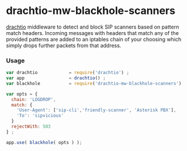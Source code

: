 # drachtio-mw-blackhole-scanners
[drachtio](https://github.com/davehorton/drachtio) middleware to detect and block SIP scanners based on pattern match headers.  Incoming messages with headers that match any of the provided patterns are added to an iptables chain of your choosing which simply drops further packets from that address.

### Usage
```js
var drachtio            = require('drachtio') ;
var app                 = drachtio() ;
var blackhole           = require('drachtio-mw-blackhole-scanners')

var opts = {
  chain: 'LOGDROP',
  match: {
    'User-Agent': ['sip-cli','friendly-scanner', 'Asterisk PBX'],
    'To': 'sipvicious'
  }
  rejectWith: 503
} ;

app.use( blackhole( opts ) );

```
